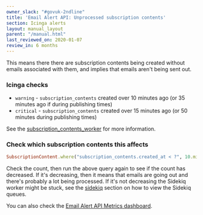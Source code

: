 ```yaml
---
owner_slack: "#govuk-2ndline"
title: 'Email Alert API: Unprocessed subscription contents'
section: Icinga alerts
layout: manual_layout
parent: "/manual.html"
last_reviewed_on: 2020-01-07
review_in: 6 months
---
```


This means there there are subscription contents being created without emails
associated with them, and implies that emails aren't being sent out.

### Icinga checks

* `warning` - `subscription_contents` created over 10 minutes ago (or 35 minutes
  ago if during publishing times)
* `critical` - `subscription_contents` created over 15 minutes ago (or 50 minutes
  during publishing times)

See the [subscription_contents_worker][subscription-content-worker]
for more information.

### Check which subscription contents this affects

```ruby
SubscriptionContent.where("subscription_contents.created_at < ?", 10.minutes.ago).where(email: nil).joins(:subscription).merge(Subscription.active)
```

Check the count, then run the above query again to see if the count has
decreased. If it's decreasing, then it means that emails are going out and
there's probably a lot being processed.
If it's not decreasing the Sidekiq worker might be stuck, see the [sidekiq][sidekiq]
section on how to view the Sidekiq queues.

 You can also check the [Email Alert API Metrics dashboard][dashboard].

[subscription-content-worker]: https://github.com/alphagov/email-alert-api/blob/21e0af3e640963415e02506d927387088061ddd0/app/workers/subscription_contents_worker.rb
[dashboard]: https://grafana.staging.govuk.digital/dashboard/file/email_alert_api.json?refresh=10s&orgId=1
[sidekiq]: /manual/sidekiq.html#sidekiq-web
